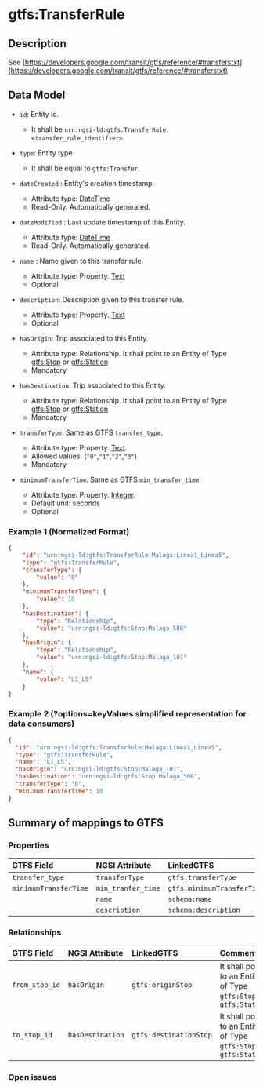 # gtfs:TransferRule

## Description

See [https://developers.google.com/transit/gtfs/reference/#transferstxt](https://developers.google.com/transit/gtfs/reference/#transferstxt)

## Data Model

+ `id`: Entity id. 
    + It shall be `urn:ngsi-ld:gtfs:TransferRule:<transfer_rule_identifier>`. 

+ `type`: Entity type. 
    + It shall be equal to `gtfs:Transfer`.
    
+ `dateCreated` : Entity's creation timestamp.
    + Attribute type: [DateTime](https://schema.org/DateTime)
    + Read-Only. Automatically generated. 
 
+ `dateModified` : Last update timestamp of this Entity.
    + Attribute type: [DateTime](https://schema.org/DateTime)
    + Read-Only. Automatically generated.
  
+ `name` : Name given to this transfer rule.
    + Attribute type: Property. [Text](https://schema.org/Text)
    + Optional

+ `description`: Description given to this transfer rule.
    + Attribute type: Property. [Text](https://schema.org/Text)
    + Optional
  
+ `hasOrigin`: Trip associated to this Entity.
    + Attribute type: Relationship. It shall point to an Entity of Type [gtfs:Stop](../../Stop/spec.md) or [gtfs:Station](../../Station/spec.md)
    + Mandatory
  
+ `hasDestination`: Trip associated to this Entity.
    + Attribute type: Relationship. It shall point to an Entity of Type [gtfs:Stop](../../Stop/spec.md) or [gtfs:Station](../../Station/spec.md)
    + Mandatory
  
+ `transferType`: Same as GTFS `transfer_type`.
    + Attribute type: Property. [Text](https://schema.org/Text).
    + Allowed values: (`"0"`,`"1"`,`"2"`,`"3"`)
    + Mandatory
    
+ `minimumTransferTime`: Same as GTFS `min_transfer_time`. 
    + Attribute type: Property. [Integer](https://schema.org/Integer).
    + Default unit: seconds
    + Optional   
        
### Example 1 (Normalized Format)

```json
{
    "id": "urn:ngsi-ld:gtfs:TransferRule:Malaga:Linea1_Linea5",
    "type": "gtfs:TransferRule", 
    "transferType": {
        "value": "0"
    }, 
    "minimumTransferTime": {
        "value": 10
    }, 
    "hasDestination": {
        "type": "Relationship", 
        "value": "urn:ngsi-ld:gtfs:Stop:Malaga_508"
    }, 
    "hasOrigin": {
        "type": "Relationship", 
        "value": "urn:ngsi-ld:gtfs:Stop:Malaga_101"
    }, 
    "name": {
        "value": "L1_L5"
    }
}
```

### Example 2 (?options=keyValues simplified representation for data consumers)

```json
{
  "id": "urn:ngsi-ld:gtfs:TransferRule:Malaga:Linea1_Linea5",
  "type": "gtfs:TransferRule",
  "name": "L1_L5",
  "hasOrigin": "urn:ngsi-ld:gtfs:Stop:Malaga_101",
  "hasDestination": "urn:ngsi-ld:gtfs:Stop:Malaga_508",
  "transferType": "0",
  "minimumTransferTime": 10
}
```

## Summary of mappings to GTFS

### Properties

| GTFS Field              | NGSI Attribute      | LinkedGTFS                 | Comment                                                      |
|:----------------------- |:--------------------|:-------------------------- |:-------------------------------------------------------------|
| `transfer_type`         | `transferType`      | `gtfs:transferType`        |                                                              |
| `minimumTransferTime`   | `min_tranfer_time`  | `gtfs:minimumTransferTime` |                                                              |
|                         | `name`              | `schema:name`              |                                                              |
|                         | `description`       | `schema:description`       |                                                              |
   

### Relationships

| GTFS Field              | NGSI Attribute        | LinkedGTFS              | Comment                                                           |
|:----------------------- |:----------------------|:----------------------- |:------------------------------------------------------------------|
| `from_stop_id`          | `hasOrigin`           | `gtfs:originStop`       | It shall point to an Entity of Type `gtfs:Stop` or `gtfs:Station` |
| `to_stop_id`            | `hasDestination`      | `gtfs:destinationStop`  | It shall point to an Entity of Type `gtfs:Stop` or `gtfs:Station` |


### Open issues

